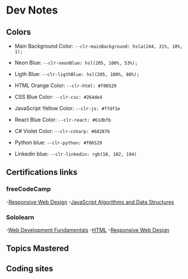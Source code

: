 # Dev Notes

## Colors

- Main Background Color: `--clr-mainBackground: hsla(244, 31%, 10%, 1);`
- Neon Blue: `--clr-neonBlue: hsl(205, 100%, 53%);`
- Ligth Blue: `--clr-ligthBlue: hsl(205, 100%, 80%);`
- HTML Orange Color: `--clr-html: #f06529`
- CSS Blue Color: `--clr-css: #264de4`
- JavaScript Yellow Color: `--clr-js: #f7df1e`
- React Blue Color: `--clr-react: #61dbfb`
- C# Violet Color: `--clr-csharp: #682876`
- Python blue: `--clr-python: #f06529`

- Linkedin blue: `--clr-linkedin: rgb(10, 102, 194)`

## Certifications links

### freeCodeCamp

-[Responsive Web Design](https://www.freecodecamp.org/certification/rixcrafts/responsive-web-design)
-[JavaScript Algorithms and Data Structures](https://www.freecodecamp.org/certification/rixcrafts/javascript-algorithms-and-data-structures)

### Sololearn

-[Web Development Fundamentals](https://www.sololearn.com/certificates/CT-5W0ONZ24)
-[HTML](https://www.sololearn.com/certificates/CT-RPVH6JCC)
-[Responsive Web Design](https://www.sololearn.com/certificates/CT-DLUFVRR0)

## Topics Mastered

## Coding sites